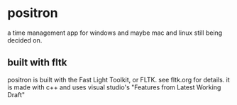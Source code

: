 # positron
a time management app for windows and maybe mac and linux still being decided on.
## built with fltk
positron is built with the Fast Light Toolkit, or FLTK. see fltk.org for details. it is made with c++ and uses visual studio's "Features from Latest Working Draft" 
